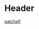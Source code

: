 <!-- TITLE: Libc So 6 -->
<!-- SUBTITLE: A quick summary of Libc So 6 -->

# Header
[patchelf](/ctf/techniques/pwn/libc-so-6/patchelf)